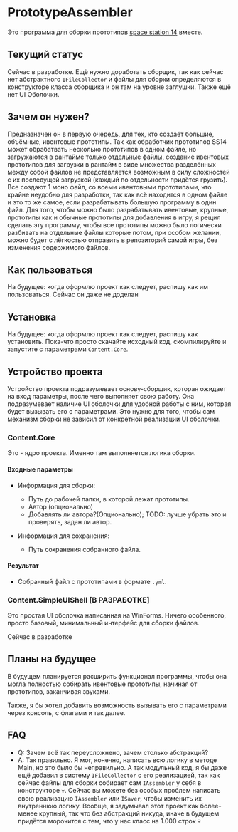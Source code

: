 # PrototypeAssembler
Это программа для сборки прототипов [space station 14](https://github.com/space-wizards/space-station-14) вместе.

## Текущий статус
Сейчас в разработке. Ещё нужно доработать сборщик, так как сейчас нет абстрактного `IFileCollector` и файлы для сборки определяются в конструкторе класса сборщика и он там на уровне заглушки. Также ещё нет UI Оболочки.

## Зачем он нужен?
Предназначен он в первую очередь, для тех, кто создаёт большие, объёмные, ивентовые прототипы. Так как обработчик прототипов SS14 может обрабатвать несколько прототипов в одном файле, но загружаются в рантайме только отдельные файлы, создание ивентовых прототипов для загрузки в рантайм в виде множества разделённых между собой файлов не представляется возможным в силу сложностей с их последущей загрузкой (каждый по отдельности придётся грузить). Все создают 1 моно файл, со всеми ивентовыми прототипами, что крайне неудобно для разработки, так как всё находится в одном файле и это то же самое, если разрабатывать большую программу в один файл. Для того, чтобы можно было разрабатывать ивентовые, крупные, прототипы как и обычные прототипы для добавления в игру, я рещил сделать эту программу, чтобы все прототипы можно было логически разбивать на отдельные файлы которые потом, при особом желании, можно будет с лёгкостью отправить в репозиторий самой игры, без изменения содержимого файлов.

## Как пользоваться
На будущее: когда оформлю проект как следует, распишу как им пользоваться. Сейчас он даже не доделан

## Установка
На будущее: когда оформлю проект как следует, распишу как установить. Пока-что просто скачайте исходный код, скомпилируйте и запустите с параметрами `Content.Core`. 

## Устройство проекта
Устройство проекта подразумевает основу-сборщик, которая ожидает на вход параметры, после чего выполняет свою работу. Она подразумевает наличие UI оболочки для удобной работы с ним, которая будет вызывать его с параметрами. Это нужно для того, чтобы сам механизм сборки не зависил от конкретной реализации UI оболочки.

### Content.Core
Это - ядро проекта. Именно там выполняется логика сборки.

#### Входные параметры
- Информация для сборки:
  - Путь до рабочей папки, в которой лежат прототипы.
  - Автор (опционально)
  - Добавлять ли автора?(Опционально); TODO: лучше убрать это и проверять, задан ли автор.

- Информация для сохранения:
  - Путь сохранения собранного файла.

#### Результат
- Собранный файл с прототипами в формате `.yml`.

### Content.SimpleUIShell [В РАЗРАБОТКЕ]
Это простая UI оболочка написанная на WinForms. Ничего особенного, просто базовый, минимальный интерфейс для сборки файлов.

Сейчас в разработке

## Планы на будущее
В будущем планируется расширить функционал программы, чтобы она могла полностью собирать ивентовые прототипы, начиная от прототипов, заканчивая звуками.

Также, я бы хотел добавить возможность вызывать его с параметрами через консоль, с флагами и так далее.

## FAQ
- Q: Зачем всё так переусложнено, зачем столько абстракций?
- A: Так правильно. Я мог, конечно, написать всю логику в методе Main, но это было бы неправильно. А так модульный код, я бы даже ещё добавил в систему `IFileCollector` с его реализацией, так как сейчас файлы для сборки собирает сам `IAssembler` у себя в конструкторе 💀. Сейчас вы можете без особых проблем написать свою реализацию `IAssembler` или `ISaver`, чтобы изменить их внутреннюю логику. Вообще, я задумывал этот проект как более-менее крупный, так что без абстракций никуда, иначе в будущем придётся морочится с тем, что у нас класс на 1.000 строк 💀
